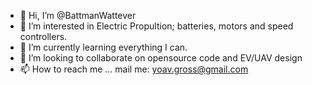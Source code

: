 - 👋 Hi, I’m @BattmanWattever
- 👀 I’m interested in Electric Propultion; batteries, motors and speed controllers.
- 🌱 I’m currently learning everything I can.
- 💞️ I’m looking to collaborate on opensource code and EV/UAV design
- 📫 How to reach me ... mail me: yoav.gross@gmail.com

<!---
BattmanWattever/BattmanWattever is a ✨ special ✨ repository because its `README.md` (this file) appears on your GitHub profile.
You can click the Preview link to take a look at your changes.
--->
